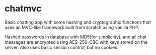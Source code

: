 # chatmvc

Basic chatting app with some hashing and cryptographic functions that uses an MVC-like framework built from scratch using vanilla PHP.

Hashed passwords in database with MD5(for simpliciity), and all chat messages are encrypted using AES-256-CBC with keys stored on the server. Also uses basic session control, but no cookies.
